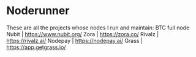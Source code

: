 # Noderunner
These are all the projects whose nodes I run and maintain:
BTC full node
Nubit | https://www.nubit.org/
Zora | https://zora.co/
Rivalz | https://rivalz.ai/
Nodepay | https://nodepay.ai/
Grass | https://app.getgrass.io/
